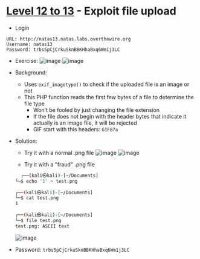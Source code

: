 # [Level 12 to 13](https://overthewire.org/wargames/natas/natas13.html) - Exploit file upload

- Login
```
URL: http://natas13.natas.labs.overthewire.org
Username: natas13
Password: trbs5pCjCrkuSknBBKHhaBxq6Wm1j3LC
```
- Exercise:
![image](https://github.com/user-attachments/assets/fb568b6c-a4dd-4674-80a0-4224ddceb4a0)
![image](https://github.com/user-attachments/assets/4ab9e2cb-459a-4fb5-8db5-7d4ba7773d02)

- Background:
  - Uses `exif_imagetype()` to check if the uploaded file is an image or not
  - This PHP function reads the first few bytes of a file to determine the file type
    - Won’t be fooled by just changing the file extension
    - If the file does not begin with the header bytes that indicate it actually is an image file, it will be rejected
    - GIF start with this headers: `GIF87a`
- Solution:
  - Try it with a normal .png file
  ![image](https://github.com/user-attachments/assets/43cfa04b-895f-45a1-8557-ae839d16352e)
  ![image](https://github.com/user-attachments/assets/5a004dfe-cb4b-4528-bbd5-e1ec61a588dd)

  - Try it with a "fraud" .png file
  ```bash
    ┌──(kali㉿kali)-[~/Documents]
  └─$ echo '1' > test.png
                                                                                                                                                             
  ┌──(kali㉿kali)-[~/Documents]
  └─$ cat test.png        
  1
                                                                                                                                                             
  ┌──(kali㉿kali)-[~/Documents]
  └─$ file test.png
  test.png: ASCII text
  ```
  ![image](https://github.com/user-attachments/assets/300d86d4-e8e9-4079-bfc6-5d0476c86383)


- Password: `trbs5pCjCrkuSknBBKHhaBxq6Wm1j3LC`
